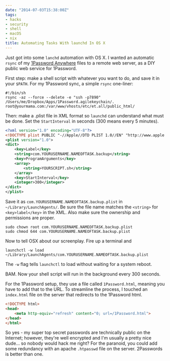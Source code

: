 ```yaml
---
date: "2014-07-03T15:38:00Z"
tags:
- hacks
- security
- shell
- macOS
- nix
title: Automating Tasks With launchd In OS X
---
```


Just got into some `lanchd` automation with OS X. I wanted an automatic `rsync` of my [1Password Anywhere](http://help.agilebits.com/1Password3/1passwordanywhere.html) files to a remote web server, as a DIY public web service for 1Password.

First step: make a shell script with whatever you want to do, and save it in your `$PATH`. For my 1Password sync, a simple `rsync` one-liner:

```shell
#!/bin/sh
rsync -az --force --delete -e "ssh -p7890" /Users/me/Dropbox/Apps/1Password.agilekeychain/. root@yourmama.com:/var/www/vhosts/etc/et.all/public_html/
```

Then: make a .plist file in XML format so `launchd` can understand what must be done. Set the `StartInterval` in seconds (300 means every 5 minutes).

```xml
<?xml version="1.0" encoding="UTF-8"?>
<!DOCTYPE plist PUBLIC "-//Apple//DTD PLIST 1.0//EN" "http://www.apple.com/DTDs/PropertyList-1.0.dtd">
<plist version="1.0">
<dict>
    <key>Label</key>
    <string>com.YOURUSERNAME.NAMEOFTASK.backup</string>
    <key>ProgramArguments</key>
    <array>
        <string>YOURSCRIPT.sh</string>
    </array>
    <key>StartInterval</key>
    <integer>300</integer>
</dict>
</plist>
```

Save it as `com.YOURUSERNAME.NAMEOFTASK.backup.plist` in `~/Library/LaunchAgents/`. Be sure the file name matches the `<string>` for `<key>label</key>` in the XML. Also make sure the ownership and permissions are proper.

```shell
sudo chown root com.YOURUSERNAME.NAMEOFTASK.backup.plist
sudo chmod 644 com.YOURUSERNAME.NAMEOFTASK.backup.plist
```

Now to tell OSX about our screenplay. Fire up a terminal and

```shell
launchctl -w load ~/Library/LaunchAgents/com.YOURUSERNAME.NAMEOFTASK.backup.plist
```

The `-w` flag tells `launchctl` to load without waiting for a system reboot.

BAM. Now your shell script will run in the background every 300 seconds.

For the 1Password setup, they use a file called `1Password.html`, meaning you have to add that to the URL. To streamline the process, I touched an `index.html` file on the server that redirects to the 1Password html.

```html
<!DOCTYPE html>
<head>
    <meta http-equiv="refresh" content="0; url=/1Password.html">
</head>
</html>
```

So yes - my super top secret passwords are technically public on the Internet; however, they're well encrypted and I'm usually a pretty nice dude... so nobody would hack me right? For the paranoid, you could add some redundancy with an apache `.htpasswd` file on the server. 2Passwords is better than one.
